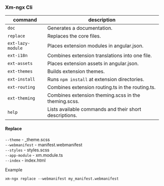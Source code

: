 ### Xm-ngx Cli

| command          | description |
|------------------|-------------|
| `doc`            | Generates a documentation. |
| `replace`        | Replaces the core files. |
| `ext-lazy-module`| Places extension modules in angular.json. |
| `ext-i18n`       | Combines extension translations into one file. |
| `ext-assets`     | Places extension assets in angular.json. |
| `ext-themes`     | Builds extension themes. |
| `ext-install`    | Runs `npm install` at extension directories. |
| `ext-routing`    | Combines extension routing.ts in the routing.ts. |
| `ext-theming`    | Combines extension theming.scss in the theming.scss. |
| `help`           | Lists available commands and their short descriptions. |

#### Replace

`--theme` - _theme.scss  
`--webmanifest` - manifest.webmanifest  
`--styles` - styles.scss  
`--app-module` - xm.module.ts  
`--index` - index.html  

Example
```shell
xm-ngx replace --webmanifest my_manifest.webmanifest
```